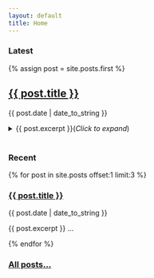 ```yaml
---
layout: default
title: Home
---
```



### Latest

{% assign post = site.posts.first %}

<h2><a href="{{ post.url }}">{{ post.title }}</a></h2>
<p>{{ post.date | date_to_string }}</p>
<details>
  <summary>
    {{ post.excerpt }}(<i>Click to expand</i>)
  </summary>
  {{ post.content | remove: post.excerpt }}
</details>

<br>

### Recent

{% for post in site.posts offset:1 limit:3 %}
  <h3><a href="{{ post.url }}">{{ post.title }}</a></h3>
  <p>{{ post.date | date_to_string }}</p>
  <p>{{ post.excerpt }} ...</p>
{% endfor %}

<br>

### [All posts...](/archive)


